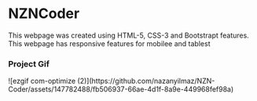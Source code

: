 <h1>NZNCoder</h1>

<p>This webpage was created using HTML-5, CSS-3 and Bootstrapt features. This webpage has responsive features for mobilee and tablest</p>

<h3>Project Gif</h3>
![ezgif com-optimize (2)](https://github.com/nazanyilmaz/NZN-Coder/assets/147782488/fb506937-66ae-4d1f-8a9e-449968fef98a)
